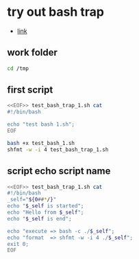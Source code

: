 # try out bash trap

- [link](https://citizen428.net/blog/bash-error-handling-with-trap/)

## work folder

```bash
cd /tmp
```

## first script

```bash
<<EOF>> test_bash_trap_1.sh cat
#!/bin/bash

echo "test bash 1.sh";
EOF

bash +x test_bash_1.sh
shfmt -w -i 4 test_bash_trap_1.sh 

```

## script echo script name

```bash
<<EOF>> test_bash_trap_1.sh cat
#!/bin/bash
_self="${0##*/}"
echo "$_self is started";
echo "Hello from $_self";
echo "$_self is end";

echo "execute => bash -c ./$_self";
echo "format  => shfmt -w -i 4 ./$_self";
exit 0;
EOF
```
